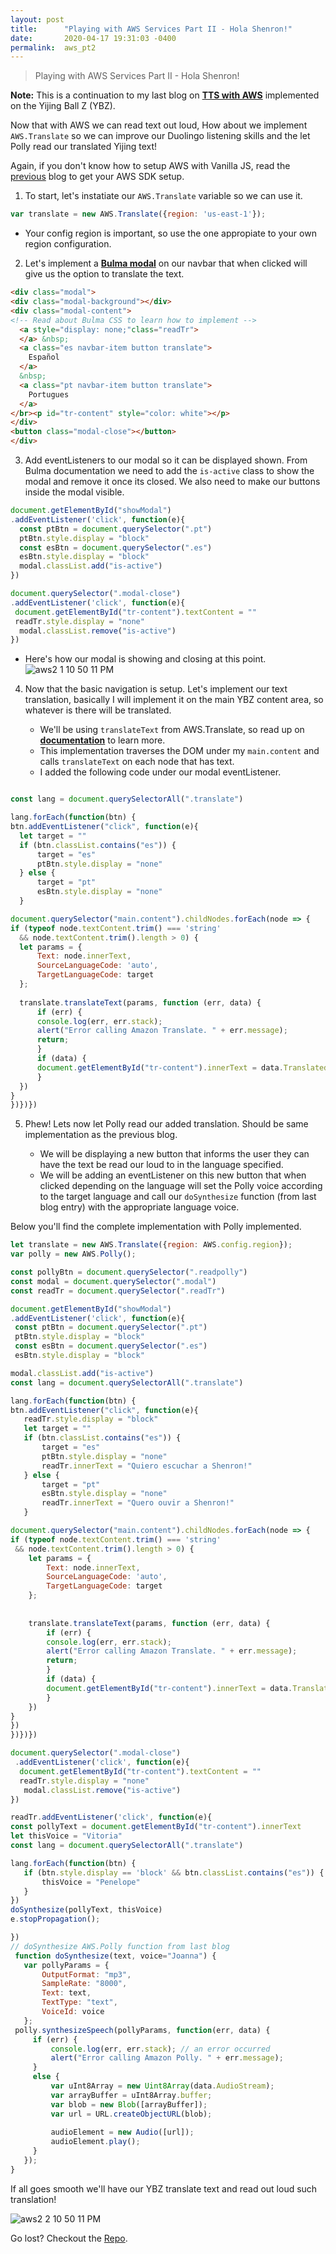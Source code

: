 ```yaml
---
layout: post
title:      "Playing with AWS Services Part II - Hola Shenron!"
date:       2020-04-17 19:31:03 -0400
permalink:  aws_pt2
---
```


> Playing with AWS Services Part II - Hola Shenron!

**Note:** This is a continuation to my last blog on [**TTS with AWS**](http://fbohz.com/aws_polly) implemented on the Yijing Ball Z (YBZ). 

Now that with AWS we can read text out loud, How about we implement `AWS.Translate` so we can improve our Duolingo listening skills and the let Polly read our translated Yijing text! 

Again, if you don't know how to setup AWS with Vanilla JS, read the [previous](http://fbohz.com/aws_polly) blog to get your AWS SDK setup. 

1) To start, let's instatiate our `AWS.Translate` variable so we can use it.

```js
var translate = new AWS.Translate({region: 'us-east-1'});
```
   - Your config region is important, so use the one appropiate to your own region configuration.
  
2)  Let's implement a [**Bulma modal**](https://bulma.io/documentation/components/modal/) on our navbar that when clicked will give us the option to translate the text.

```html
<div class="modal">
<div class="modal-background"></div>
<div class="modal-content">
<!-- Read about Bulma CSS to learn how to implement -->
  <a style="display: none;"class="readTr">
  </a> &nbsp;                     
  <a class="es navbar-item button translate">
    Español
  </a>
  &nbsp;
  <a class="pt navbar-item button translate">
    Portugues
  </a>
</br><p id="tr-content" style="color: white"></p>
</div>
<button class="modal-close"></button>
</div>

```

3) Add eventListeners to our modal so it can be displayed shown. From Bulma documentation we need to add the `is-active` class to show the modal and remove it once its closed. We also need to make our buttons inside the modal visible.

```js
document.getElementById("showModal")
.addEventListener('click', function(e){
  const ptBtn = document.querySelector(".pt")
  ptBtn.style.display = "block"
  const esBtn = document.querySelector(".es")
  esBtn.style.display = "block"
  modal.classList.add("is-active")
})

document.querySelector(".modal-close")
.addEventListener('click', function(e){
 document.getElementById("tr-content").textContent = ""
 readTr.style.display = "none"
  modal.classList.remove("is-active")
})

```

   - Here's how our modal is showing and closing at this point.
![aws2 1 10 50 11 PM](https://user-images.githubusercontent.com/15071636/79627473-250ed900-80fe-11ea-82ec-eec50ff1b493.gif)

4) Now that the basic navigation is setup. Let's implement our text translation, basically I will implement it on the main YBZ content area, so whatever is there will be translated.

   - We'll be using `translateText` from AWS.Translate, so read up on [**documentation**](https://docs.aws.amazon.com/AWSJavaScriptSDK/latest/AWS/Translate.html) to learn more.
   - This implementation traverses the DOM under my `main.content` and calls `translateText` on each node that has text. 
   - I added the following code under our modal eventListener.

```js

const lang = document.querySelectorAll(".translate")

lang.forEach(function(btn) {
btn.addEventListener("click", function(e){
  let target = ""
  if (btn.classList.contains("es")) {
      target = "es"
      ptBtn.style.display = "none"
  } else {
      target = "pt"
      esBtn.style.display = "none"
  }

document.querySelector("main.content").childNodes.forEach(node => {
if (typeof node.textContent.trim() === 'string' 
  && node.textContent.trim().length > 0) {
  let params = {
      Text: node.innerText,
      SourceLanguageCode: 'auto',
      TargetLanguageCode: target
  };
  
  translate.translateText(params, function (err, data) {
      if (err) {
      console.log(err, err.stack);
      alert("Error calling Amazon Translate. " + err.message);
      return;
      }
      if (data) {
      document.getElementById("tr-content").innerText = data.TranslatedText
      } 
  })
}
})})})

```

5) Phew! Lets now let Polly read our added translation. Should be same implementation as the previous blog. 

   - We will be displaying a new button that informs the user they can have the text be read our loud to in the language specified.
   - We will be adding an eventListener on this new button that when clicked depending on the language will set the Polly voice according to the target language and call our `doSynthesize` function (from last blog entry) with the appropriate language voice. 

Below you'll find the complete implementation with Polly implemented.

```js
let translate = new AWS.Translate({region: AWS.config.region});
var polly = new AWS.Polly();

const pollyBtn = document.querySelector(".readpolly")
const modal = document.querySelector(".modal")
const readTr = document.querySelector(".readTr")

document.getElementById("showModal")
.addEventListener('click', function(e){
 const ptBtn = document.querySelector(".pt")
 ptBtn.style.display = "block"
 const esBtn = document.querySelector(".es")
 esBtn.style.display = "block"

modal.classList.add("is-active")
const lang = document.querySelectorAll(".translate")

lang.forEach(function(btn) {
btn.addEventListener("click", function(e){
   readTr.style.display = "block"
   let target = ""
   if (btn.classList.contains("es")) {
       target = "es"
       ptBtn.style.display = "none"
       readTr.innerText = "Quiero escuchar a Shenron!"
   } else {
       target = "pt"
       esBtn.style.display = "none"
       readTr.innerText = "Quero ouvir a Shenron!"
   }

document.querySelector("main.content").childNodes.forEach(node => {
if (typeof node.textContent.trim() === 'string' 
 && node.textContent.trim().length > 0) {
    let params = {
        Text: node.innerText,
        SourceLanguageCode: 'auto',
        TargetLanguageCode: target
    };
    
     
    translate.translateText(params, function (err, data) {
        if (err) {
        console.log(err, err.stack);
        alert("Error calling Amazon Translate. " + err.message);
        return;
        }
        if (data) {
        document.getElementById("tr-content").innerText = data.TranslatedText
        } 
    })
}
})
})})})

document.querySelector(".modal-close")
 .addEventListener('click', function(e){
  document.getElementById("tr-content").textContent = ""
  readTr.style.display = "none"
   modal.classList.remove("is-active")
})

readTr.addEventListener('click', function(e){
const pollyText = document.getElementById("tr-content").innerText
let thisVoice = "Vitoria"
const lang = document.querySelectorAll(".translate")

lang.forEach(function(btn) {
   if (btn.style.display == 'block' && btn.classList.contains("es")) {
       thisVoice = "Penelope"
   } 
})
doSynthesize(pollyText, thisVoice)
e.stopPropagation();

})
// doSynthesize AWS.Polly function from last blog
 function doSynthesize(text, voice="Joanna") {
   var pollyParams = {
       OutputFormat: "mp3", 
       SampleRate: "8000", 
       Text: text, 
       TextType: "text", 
       VoiceId: voice
   };
 polly.synthesizeSpeech(pollyParams, function(err, data) {
     if (err) {
         console.log(err, err.stack); // an error occurred
         alert("Error calling Amazon Polly. " + err.message);
     }
     else {
         var uInt8Array = new Uint8Array(data.AudioStream);
         var arrayBuffer = uInt8Array.buffer;
         var blob = new Blob([arrayBuffer]);
         var url = URL.createObjectURL(blob);
 
         audioElement = new Audio([url]);
         audioElement.play();
     }
   });
}

```

If all goes smooth we'll have our YBZ translate text and read out loud such translation!

![aws2 2 10 50 11 PM](https://user-images.githubusercontent.com/15071636/79627471-2213e880-80fe-11ea-85fb-1033f1cc3787.gif)

Go lost? Checkout the [Repo](https://github.com/fbohz/ybz-aws).